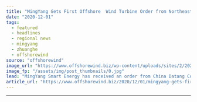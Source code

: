 ```yaml
---
title: "MingYang Gets First Offshore  Wind Turbine Order from Northeast China"
date: "2020-12-01"
tags: 
  - featured
  - headlines
  - regional news
  - mingyang
  - zhuanghe
  - offshorewind
source: "offshorewind"
image_url: "https://www.offshorewind.biz/wp-content/uploads/sites/2/2020/12/MingYang-Gets-First-Turbine-Order-from-Northeast-China.jpg"
image_fp: "/assets/img/post_thumbnails/0.jpg"
lead: "MingYang Smart Energy has received an order from China Datang Corporation to supply the turbines"
article_url: "https://www.offshorewind.biz/2020/12/01/mingyang-gets-first-offshore-wind-turbine-order-from-northeast-china/"
---
```


---
